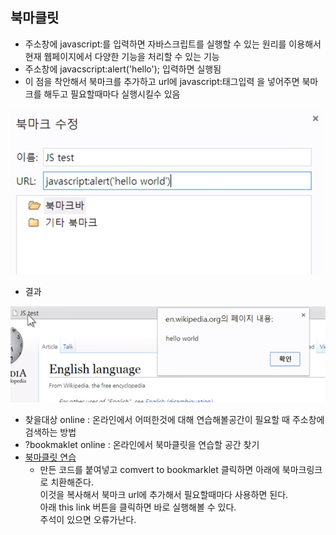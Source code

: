 ## 북마클릿
- 주소창에 javascript:를 입력하면 자바스크립트를 실행할 수 있는 원리를 이용해서 현재 웹페이지에서 다양한 기능을 처리할 수 있는 기능
- 주소창에 javacscript:alert('hello'); 입력하면 실행됨
- 이 점을 착안해서 북마크를 추가하고 url에 javascript:태그입력 을 넣어주면 북마크를 해두고 필요할때마다 실행시킬수 있음

![북마클릿](images/jsw38.png)

- 결과

![북마클릿](images/jsw39.png)

- 찾을대상 online : 온라인에서 어떠한것에 대해 연습해볼공간이 필요할 때 주소창에 검색하는 방법
- ?bookmaklet online : 온라인에서 북마클릿을 연습할 공간 찾기
- [북마클릿 연습](http://mrcoles.com/bookmarklet/)
  - 만든 코드를 붙여넣고 comvert to bookmarklet 클릭하면 아래에 북마크링크로 치환해준다.<br/>이것을 복사해서 북마크 url에 추가해서 필요할때마다 사용하면 된다.<br/>아래 this link 버튼을 클릭하면 바로 실행해볼 수 있다.<br/>주석이 있으면 오류가난다.

